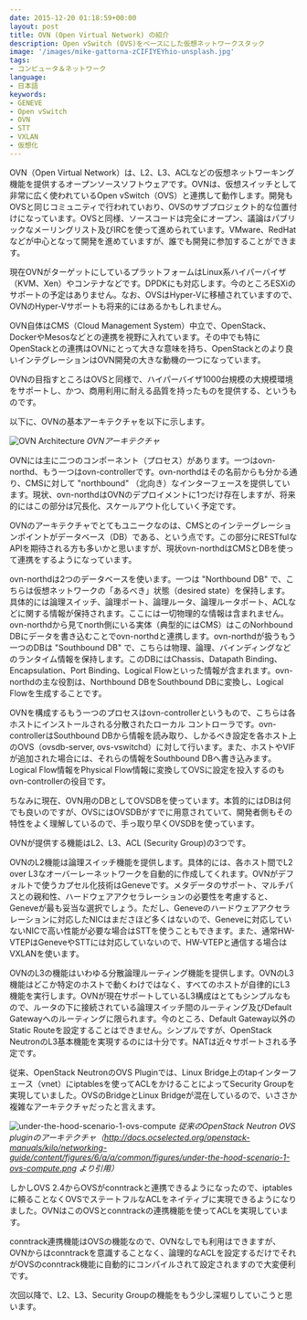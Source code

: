 ```yaml
---
date: 2015-12-20 01:18:59+00:00
layout: post
title: OVN (Open Virtual Network) の紹介
description: Open vSwitch (OVS)をベースにした仮想ネットワークスタック
image: '/images/mike-gattorna-zCIFIYEYhio-unsplash.jpg'
tags:
- コンピュータ＆ネットワーク
language:
- 日本語
keywords:
- GENEVE
- Open vSwitch
- OVN
- STT
- VXLAN
- 仮想化
---
```


OVN（Open Virtual Network）は、L2、L3、ACLなどの仮想ネットワーキング機能を提供するオープンソースソフトウェアです。OVNは、仮想スイッチとして非常に広く使われているOpen vSwitch（OVS）と連携して動作します。開発もOVSと同じコミュニティで行われていおり、OVSのサブプロジェクト的な位置付けになっています。OVSと同様、ソースコードは完全にオープン、議論はパブリックなメーリングリスト及びIRCを使って進められています。VMware、RedHatなどが中心となって開発を進めていますが、誰でも開発に参加することができます。

現在OVNがターゲットにしているプラットフォームはLinux系ハイパーバイザ（KVM、Xen）やコンテナなどです。DPDKにも対応します。今のところESXiのサポートの予定はありません。なお、OVSはHyper-Vに移植されていますので、OVNのHyper-Vサポートも将来的にはあるかもしれません。

OVN自体はCMS（Cloud Management System）中立で、OpenStack、DockerやMesosなどとの連携を視野に入れています。その中でも特にOpenStackとの連携はOVNにとって大きな意味を持ち、OpenStackとのより良いインテグレーションはOVN開発の大きな動機の一つになっています。

OVNの目指すところはOVSと同様で、ハイパーバイザ1000台規模の大規模環境をサポートし、かつ、商用利用に耐える品質を持ったものを提供する、というものです。

以下に、OVNの基本アーキテクチャを以下に示します。

![OVN Architecture]({{site.baseurl}}/images/OVN-Architecture.png)
*OVNアーキテクチャ*

OVNには主に二つのコンポーネント（プロセス）があります。一つはovn-northd、もう一つはovn-controllerです。ovn-northdはその名前からも分かる通り、CMSに対して "northbound" （北向き）なインターフェースを提供しています。現状、ovn-northdはOVNのデプロイメントに1つだけ存在しますが、将来的にはこの部分は冗長化、スケールアウト化していく予定です。

OVNのアーキテクチャでとてもユニークなのは、CMSとのインテーグレーションポイントがデータベース（DB）である、という点です。この部分にRESTfulなAPIを期待される方も多いかと思いますが、現状ovn-northdはCMSとDBを使って連携をするようになっています。

ovn-northdは2つのデータベースを使います。一つは "Northbound DB" で、こちらは仮想ネットワークの「あるべき」状態（desired state）を保持します。具体的には論理スイッチ、論理ポート、論理ルータ、論理ルータポート、ACLなどに関する情報が保持されます。ここには一切物理的な情報は含まれません。ovn-northdから見てnorth側にいる実体（典型的にはCMS）はこのNorhbound DBにデータを書き込むことでovn-northdと連携します。ovn-northdが扱うもう一つのDBは "Southbound DB" で、こちらは物理、論理、バインディングなどのランタイム情報を保持します。このDBにはChassis、Datapath Binding、Encapsulation、Port Binding、Logical Flowといった情報が含まれます。ovn-northdの主な役割は、Northbound DBをSouthbound DBに変換し、Logical Flowを生成することです。

OVNを構成するもう一つのプロセスはovn-controllerというもので、こちらは各ホストにインストールされる分散されたローカル コントローラです。ovn-controllerはSouthbound DBから情報を読み取り、しかるべき設定を各ホスト上のOVS（ovsdb-server, ovs-vswitchd）に対して行います。また、ホストやVIFが追加された場合には、それらの情報をSouthbound DBへ書き込みます。Logical Flow情報をPhysical Flow情報に変換してOVSに設定を投入するのもovn-controllerの役目です。

ちなみに現在、OVN用のDBとしてOVSDBを使っています。本質的にはDBは何でも良いのですが、OVSにはOVSDBがすでに用意されていて、開発者側もその特性をよく理解しているので、手っ取り早くOVSDBを使っています。

OVNが提供する機能はL2、L3、ACL (Security Group)の3つです。

OVNのL2機能は論理スイッチ機能を提供します。具体的には、各ホスト間でL2 over L3なオーバーレーネットワークを自動的に作成してくれます。OVNがデフォルトで使うカプセル化技術はGeneveです。メタデータのサポート、マルチパスとの親和性、ハードウェアアクセラレーションの必要性を考慮すると、Geneveが最も妥当な選択でしょう。ただし、Geneveのハードウェアアクセラレーションに対応したNICはまださほど多くはないので、Geneveに対応していないNICで高い性能が必要な場合はSTTを使うこともできます。また、通常HW-VTEPはGeneveやSTTには対応していないので、HW-VTEPと通信する場合はVXLANを使います。

OVNのL3の機能はいわゆる分散論理ルーティング機能を提供します。OVNのL3機能はどこか特定のホストで動くわけではなく、すべてのホストが自律的にL3機能を実行します。OVNが現在サポートしているL3構成はとてもシンプルなもので、ルータの下に接続されている論理スイッチ間のルーティング及びDefault Gatewayへのルーティングに限られます。今のところ、Default Gateway以外のStatic Routeを設定することはできません。シンプルですが、OpenStack NeutronのL3基本機能を実現するのには十分です。NATは近々サポートされる予定です。

従来、OpenStack NeutronのOVS Pluginでは、Linux Bridge上のtapインターフェース（vnet）にiptablesを使ってACLをかけることによってSecurity Groupを実現していました。OVSのBridgeとLinux Bridgeが混在しているので、いささか複雑なアーキテクチャだったと言えます。

![under-the-hood-scenario-1-ovs-compute]({{site.baseurl}}/images/under-the-hood-scenario-1-ovs-compute.png)
*従来のOpenStack Neutron OVS pluginのアーキテクチャ（http://docs.ocselected.org/openstack-manuals/kilo/networking-guide/content/figures/6/a/a/common/figures/under-the-hood-scenario-1-ovs-compute.png より引用）*

しかしOVS 2.4からOVSがconntrackと連携できるようになったので、iptablesに頼ることなくOVSでステートフルなACLをネイティブに実現できるようになりました。OVNはこのOVSとconntrackの連携機能を使ってACLを実現しています。

conntrack連携機能はOVSの機能なので、OVNなしでも利用はできますが、OVNからはconntrackを意識することなく、論理的なACLを設定するだけでそれがOVSのconntrack機能に自動的にコンパイルされて設定されますので大変便利です。

次回以降で、L2、L3、Security Groupの機能をもう少し深堀りしていこうと思います。
